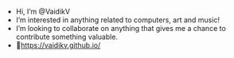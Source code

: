 - Hi, I’m @VaidikV
- I’m interested in anything related to computers, art and music! 
- I’m looking to collaborate on anything that gives me a chance to contribute something valuable.
- 📍https://vaidikv.github.io/

<!---
VaidikV/VaidikV is a ✨ special ✨ repository because its `README.md` (this file) appears on your GitHub profile.
You can click the Preview link to take a look at your changes.
--->
